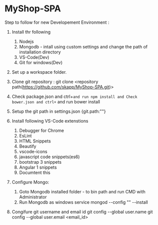 # MyShop-SPA
Step to follow for new Developement Environment : 
1. Install thr following
	1. Nodejs
	2. Mongodb - intall using custom settings  and change the path of installation directory
	3. VS-Code(Dev)
	4. Git for windows(Dev)
	
2. Set up a workspace folder.
3. Clone git repository : git clone <repository path(https://github.com/skapp/MyShop-SPA.git)>
4. Check package.json and ctrl+`and run npm install and Check bower.json and ctrl+` and run bower install
5. Setup the git path in settings.json
	{git.path:"<ur git.exe path>"}
6. Install following VS-Code extenstions
	1. Debugger for Chrome
	2. EsLint
	3. HTML Snippets
	4. Beautify
	5. vscode-icons
	6. javascript code snippets(es6)
	7. bootstrap 3 snippets
	8. Angular 1 snippets
	9. Documtent this
7. Configure Mongo:
	1. Goto Mongodb installed folder - to bin path and run CMD with Administrator
	2. Run Mongodb as windows service
		mongod --config "<config file path>" --install
8. Congifure git username and email id
	git config --global user.name <username>
	git config --global user.email <email_id>
